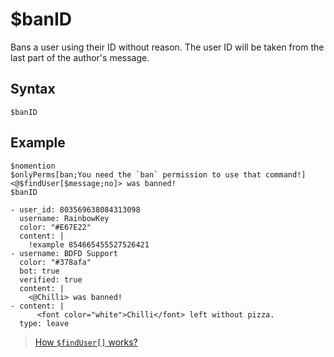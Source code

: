 # $banID
Bans a user using their ID without reason.
The user ID will be taken from the last part of the author's message.

## Syntax
```
$banID
```

## Example
```
$nomention
$onlyPerms[ban;You need the `ban` permission to use that command!]
<@$findUser[$message;no]> was banned!
$banID
```

``` discord yaml
- user_id: 803569638084313098
  username: RainbowKey
  color: "#E67E22"
  content: |
    !example 854665455527526421
- username: BDFD Support
  color: "#378afa"
  bot: true
  verified: true
  content: |
    <@Chilli> was banned!
- content: |
      <font color="white">Chilli</font> left without pizza.
  type: leave
```

> [How `$findUser[]` works?](./findUser.md)
